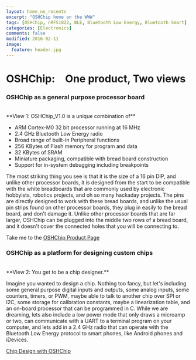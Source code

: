 ```yaml
---
layout: home_no_recents
excerpt: "OSHChip home on the WWW"
tags: [OSHChip, nRF51822, BLE, Bluetooth Low Energy, Bluetooth Smart]
categories: [Electronics]
comments: false
modified: 2016-02-11
image:
  feature: header.jpg
---
```


OSHChip:&emsp;One product, Two views
================================

### OSHChip as a general purpose processor board

<br>
**View 1:  OSHChip_V1.0 is a unique combination of**

* ARM Cortex-M0 32 bit processor running at 16 MHz
* 2.4 GHz Bluetooth Low Energy radio
* Broad range of built-in Peripheral functions
* 256 KBytes of Flash memory for program and data
*  32 KBytes of SRAM
* Miniature packaging, compatible with bread board construction
* Support for in-system debugging including breakpoints

The most striking thing you see is that it is the size of a 16 pin
DIP, and unlike other processor boards, it is designed from the start
to be compatible with the white breadboards that are commonly used by
electronic hobbyists, robotics projects, and oh so many hackaday
projects. The pins are directly designed to work with these bread
boards, and unlike the usual pin strips found on other processor
boards, they plug in easily to the bread board, and don't damage it.
Unlike other processor boards that are far larger, OSHChip can be
plugged into the middle two rows of a bread board, and it doesn't
cover the connected holes that you will be connecting to.

Take me to the [OSHChip Product Page](products/OSHChip_V1.0_Product.html)


### OSHChip as a platform for designing custom chips

<br>
**View 2:  You get to be a chip designer.**

Imagine you wanted to design a chip. Nothing too fancy, but let's
including some general purpose digital inputs and outputs, some analog
inputs, some counters, timers, or PWM, maybe able to talk to another
chip over SPI or I2C, some storage for calibration constants, maybe a
linearization table, and an on-board processor that can be programmed
in C. While we are dreaming, lets also include a low power mode that
only draws a microamp or two, can communicate with a UART to a
terminal program on your computer, and lets add in a 2.4 GHz radio
that can operate with the Bluetooth Low Energy protocol to smart
phones, like Android phones and iDevices.

[Chip Design with OSHChip](chipdesign/index.html)
